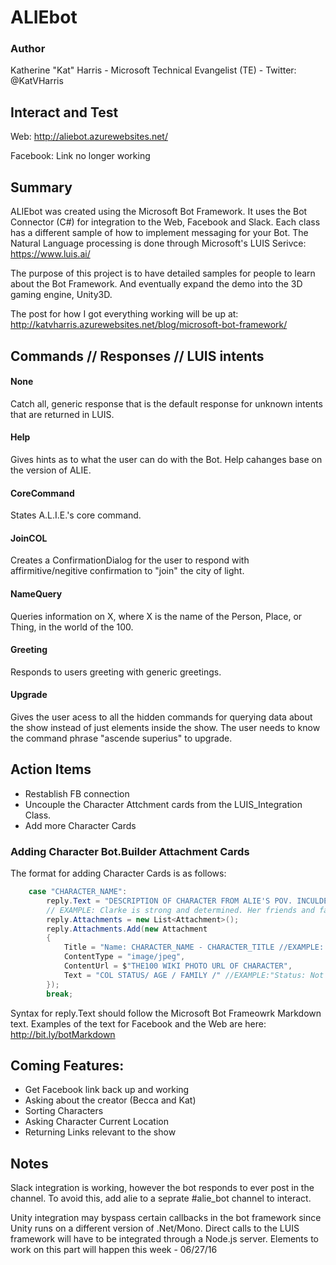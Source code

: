 # ALIEbot

### Author
Katherine "Kat" Harris - Microsoft Technical Evangelist (TE) - Twitter: @KatVHarris

## Interact and Test
Web: http://aliebot.azurewebsites.net/

Facebook: Link no longer working

## Summary
ALIEbot was created using the Microsoft Bot Framework. It uses the Bot Connector (C#) for integration to the Web, Facebook and Slack. Each class has a different sample of how to implement messaging for your Bot. The Natural Language processing is done through Microsoft's LUIS Serivce: https://www.luis.ai/

The purpose of this project is to have detailed samples for people to learn about the Bot Framework. And eventually expand the demo into the 3D gaming engine, Unity3D. 

The post for how I got everything working will be up at: http://katvharris.azurewebsites.net/blog/microsoft-bot-framework/

## Commands // Responses // LUIS intents
#### None
Catch all, generic response that is the default response for unknown intents that are returned in LUIS. 

#### Help
Gives hints as to what the user can do with the Bot. Help cahanges base on the version of ALIE. 

#### CoreCommand
States A.L.I.E.'s core command.

#### JoinCOL
Creates a ConfirmationDialog for the user to respond with affirmitive/negitive confirmation to "join" the city of light.

#### NameQuery
Queries information on X, where X is the name of the Person, Place, or Thing, in the world of the 100. 

#### Greeting
Responds to users greeting with generic greetings.

#### Upgrade
Gives the user acess to all the hidden commands for querying data about the show instead of just elements inside the show. The user needs to know the command phrase "ascende superius" to upgrade. 

## Action Items
* Restablish FB connection
* Uncouple the Character Attchment cards from the LUIS_Integration Class. 
* Add more Character Cards

### Adding Character Bot.Builder Attachment Cards
The format for adding Character Cards is as follows: 
```csharp
    case "CHARACTER_NAME":
        reply.Text = "DESCRIPTION OF CHARACTER FROM ALIE'S POV. INCULDE STATUS, AGE, LIVING FAMILY";
        // EXAMPLE: Clarke is strong and determined. Her friends and family are her weakness. She is not as clever as Raven though she is resrouceful.";
        reply.Attachments = new List<Attachment>();
        reply.Attachments.Add(new Attachment
        {
            Title = "Name: CHARACTER_NAME - CHARACTER_TITLE //EXAMPLE: Clarke Griffin - aka WanHeda - the commander of Death.",
            ContentType = "image/jpeg",
            ContentUrl = $"THE100 WIKI PHOTO URL OF CHARACTER",
            Text = "COL STATUS/ AGE / FAMILY /" //EXAMPLE:"Status: Not in City of Light \n >Age: 19 \n  >Living Family: Abby Griffin \n "
        });
        break;
```     
Syntax for reply.Text should follow the Microsoft Bot Frameowrk Markdown text. 
Examples of the text for Facebook and the Web are here: http://bit.ly/botMarkdown

## Coming Features:
* Get Facebook link back up and working
* Asking about the creator (Becca and Kat)
* Sorting Characters
* Asking Character Current Location
* Returning Links relevant to the show

## Notes
Slack integration is working, however the bot responds to ever post in the channel. To avoid this, add alie to a seprate #alie_bot channel to interact. 

Unity integration may byspass certain callbacks in the bot framework since Unity runs on a different version of .Net/Mono. Direct calls to the LUIS framework will have to be integrated through a Node.js server. Elements to work on this part will happen this week - 06/27/16


